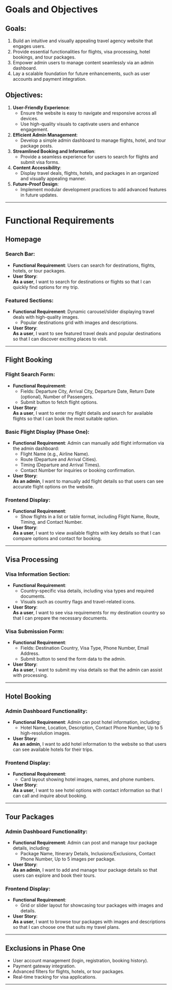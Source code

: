 # Goals and Objectives

## Goals:
1. Build an intuitive and visually appealing travel agency website that engages users.
2. Provide essential functionalities for flights, visa processing, hotel bookings, and tour packages.
3. Empower admin users to manage content seamlessly via an admin dashboard.
4. Lay a scalable foundation for future enhancements, such as user accounts and payment integration.

## Objectives:
1. **User-Friendly Experience**:
   - Ensure the website is easy to navigate and responsive across all devices.
   - Use high-quality visuals to captivate users and enhance engagement.
2. **Efficient Admin Management**:
   - Develop a simple admin dashboard to manage flights, hotel, and tour package posts.
3. **Streamlined Booking and Information**:
   - Provide a seamless experience for users to search for flights and submit visa forms.
4. **Content Accessibility**:
   - Display travel deals, flights, hotels, and packages in an organized and visually appealing manner.
5. **Future-Proof Design**:
   - Implement modular development practices to add advanced features in future updates.

---

# Functional Requirements

## Homepage

### Search Bar:
- **Functional Requirement**: Users can search for destinations, flights, hotels, or tour packages.
- **User Story**:  
  **As a user**, I want to search for destinations or flights so that I can quickly find options for my trip.

### Featured Sections:
- **Functional Requirement**: Dynamic carousel/slider displaying travel deals with high-quality images.  
  - Popular destinations grid with images and descriptions.
- **User Story**:  
  **As a user**, I want to see featured travel deals and popular destinations so that I can discover exciting places to visit.

---

## Flight Booking

### Flight Search Form:
- **Functional Requirement**:  
  - Fields: Departure City, Arrival City, Departure Date, Return Date (optional), Number of Passengers.  
  - Submit button to fetch flight options.
- **User Story**:  
  **As a user**, I want to enter my flight details and search for available flights so that I can book the most suitable option.

### Basic Flight Display (Phase One):
- **Functional Requirement**: Admin can manually add flight information via the admin dashboard:
  - Flight Name (e.g., Airline Name).
  - Route (Departure and Arrival Cities).
  - Timing (Departure and Arrival Times).
  - Contact Number for inquiries or booking confirmation.
- **User Story**:  
  **As an admin**, I want to manually add flight details so that users can see accurate flight options on the website.

### Frontend Display:
- **Functional Requirement**:  
  - Show flights in a list or table format, including Flight Name, Route, Timing, and Contact Number.
- **User Story**:  
  **As a user**, I want to view available flights with key details so that I can compare options and contact for booking.

---

## Visa Processing

### Visa Information Section:
- **Functional Requirement**:  
  - Country-specific visa details, including visa types and required documents.
  - Visuals such as country flags and travel-related icons.
- **User Story**:  
  **As a user**, I want to see visa requirements for my destination country so that I can prepare the necessary documents.

### Visa Submission Form:
- **Functional Requirement**:  
  - Fields: Destination Country, Visa Type, Phone Number, Email Address.  
  - Submit button to send the form data to the admin.
- **User Story**:  
  **As a user**, I want to submit my visa details so that the admin can assist with processing.

---

## Hotel Booking

### Admin Dashboard Functionality:
- **Functional Requirement**: Admin can post hotel information, including:
  - Hotel Name, Location, Description, Contact Phone Number, Up to 5 high-resolution images.
- **User Story**:  
  **As an admin**, I want to add hotel information to the website so that users can see available hotels for their trips.

### Frontend Display:
- **Functional Requirement**:  
  - Card layout showing hotel images, names, and phone numbers.
- **User Story**:  
  **As a user**, I want to see hotel options with contact information so that I can call and inquire about booking.

---

## Tour Packages

### Admin Dashboard Functionality:
- **Functional Requirement**: Admin can post and manage tour package details, including:
  - Package Name, Itinerary Details, Inclusions/Exclusions, Contact Phone Number, Up to 5 images per package.
- **User Story**:  
  **As an admin**, I want to add and manage tour package details so that users can explore and book their tours.

### Frontend Display:
- **Functional Requirement**:  
  - Grid or slider layout for showcasing tour packages with images and details.
- **User Story**:  
  **As a user**, I want to browse tour packages with images and descriptions so that I can choose one that suits my travel plans.

---

## Exclusions in Phase One
- User account management (login, registration, booking history).
- Payment gateway integration.
- Advanced filters for flights, hotels, or tour packages.
- Real-time tracking for visa applications.

---


